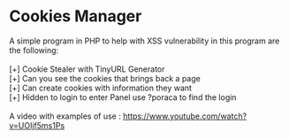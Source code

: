 Cookies Manager
==============

A simple program in PHP to help with XSS vulnerability in this program are the following:<br>
<br>
[+] Cookie Stealer with TinyURL Generator<br>
[+] Can you see the cookies that brings back a page<br>
[+] Can create cookies with information they want<br>
[+] Hidden to login to enter Panel use ?poraca to find the login<br>
<br>
A video with examples of use : https://www.youtube.com/watch?v=UOIjf5ms1Ps<br>
